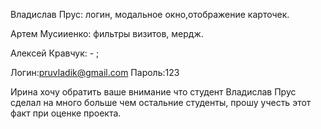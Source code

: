 Владислав Прус: логин, модальное окно,отображение карточек.

Артем Мусииенко: фильтры визитов, мердж.

Алексей Кравчук: - ;

Логин:pruvladik@gmail.com
Пароль:123


Ирина хочу обратить ваше внимание что студент Владислав Прус сделал на много больше чем остальние студенты, прошу учесть этот факт при оценке проекта.